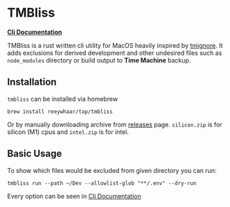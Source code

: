 # TMBliss

[**Cli Documentation**](./cli.md)

TMBliss is a rust written cli utility for MacOS heavily inspired by [tmignore](https://github.com/samuelmeuli/tmignore). It adds exclusions for derived development and other undesired files such as `node_modules` directory or build output to **Time Machine** backup.

## Installation

`tmbliss` can be installed via homebrew

```
brew install reeywhaar/tap/tmbliss
```

Or by manually downloading archive from [releases](./releases/latest) page. `silicon.zip` is for silicon (M1) cpus and `intel.zip` is for intel.

## Basic Usage

To show which files would be excluded from given directory you can run:

```
tmbliss run --path ~/Dev --allowlist-glob "**/.env" --dry-run
```

Every option can be seen in [Cli Documentation](./cli.md)
